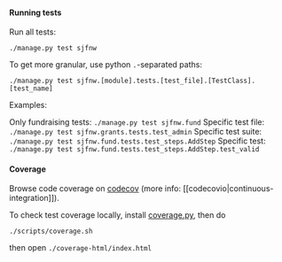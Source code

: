 #### Running tests

Run all tests:

`./manage.py test sjfnw`

To get more granular, use python `.`-separated paths:

`./manage.py test sjfnw.[module].tests.[test_file].[TestClass].[test_name]`

Examples:

Only fundraising tests: `./manage.py test sjfnw.fund`
Specific test file: `./manage.py test sjfnw.grants.tests.test_admin`
Specific test suite: `./manage.py test sjfnw.fund.tests.test_steps.AddStep`
Specific test: `./manage.py test sjfnw.fund.tests.test_steps.AddStep.test_valid`

#### Coverage

Browse code coverage on [codecov](https://codecov.io/github/aisapatino/sjfnw) (more info: [[codecovio|continuous-integration]]).

To check test coverage locally, install [coverage.py](http://nedbatchelder.com/code/coverage/), then do

`./scripts/coverage.sh`

then open `./coverage-html/index.html`
